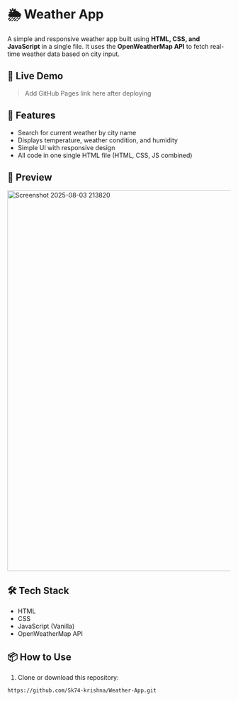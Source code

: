 # 🌦️ Weather App

A simple and responsive weather app built using **HTML, CSS, and JavaScript** in a single file. It uses the **OpenWeatherMap API** to fetch real-time weather data based on city input.

## 🔗 Live Demo

> Add GitHub Pages link here after deploying

## 🚀 Features

- Search for current weather by city name
- Displays temperature, weather condition, and humidity
- Simple UI with responsive design
- All code in one single HTML file (HTML, CSS, JS combined)

## 📸 Preview

<img width="747" height="860" alt="Screenshot 2025-08-03 213820" src="https://github.com/user-attachments/assets/98cbf406-93e8-41c6-a865-a42624ad3a78" />


## 🛠️ Tech Stack

- HTML
- CSS
- JavaScript (Vanilla)
- OpenWeatherMap API

## 📦 How to Use

1. Clone or download this repository:

```bash
https://github.com/Sk74-krishna/Weather-App.git
